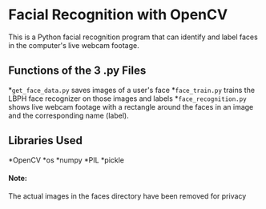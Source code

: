 # Facial Recognition with OpenCV
This is a Python facial recognition program that can identify and label faces in the computer's live webcam footage. 

## Functions of the 3 .py Files
*`get_face_data.py` saves images of a user's face
*`face_train.py` trains the LBPH face recognizer on those images and labels
*`face_recognition.py` shows live webcam footage with a rectangle around the faces in an image and the corresponding name (label).

## Libraries Used
*OpenCV
*os
*numpy
*PIL
*pickle

#### Note:
The actual images in the faces directory have been removed for privacy